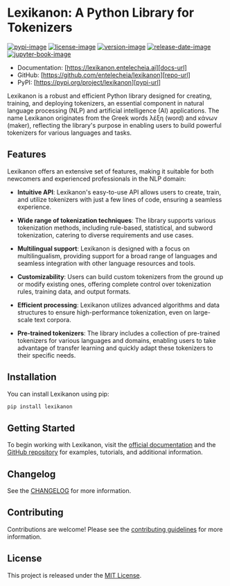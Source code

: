# Lexikanon: A Python Library for Tokenizers

[![pypi-image]][pypi-url]
[![license-image]][license-url]
[![version-image]][release-url]
[![release-date-image]][release-url]
[![jupyter-book-image]][docs-url]

<!-- Links: -->

[pypi-image]: https://img.shields.io/pypi/v/lexikanon
[license-image]: https://img.shields.io/github/license/entelecheia/lexikanon
[license-url]: https://github.com/entelecheia/lexikanon/blob/main/LICENSE
[version-image]: https://img.shields.io/github/v/release/entelecheia/lexikanon?sort=semver
[release-date-image]: https://img.shields.io/github/release-date/entelecheia/lexikanon
[release-url]: https://github.com/entelecheia/lexikanon/releases
[jupyter-book-image]: https://jupyterbook.org/en/stable/_images/badge.svg
[repo-url]: https://github.com/entelecheia/lexikanon
[pypi-url]: https://pypi.org/project/lexikanon
[docs-url]: https://lexikanon.entelecheia.ai
[changelog]: https://github.com/entelecheia/lexikanon/blob/main/CHANGELOG.md
[contributing guidelines]: https://github.com/entelecheia/lexikanon/blob/main/CONTRIBUTING.md

<!-- Links: -->

- Documentation: [https://lexikanon.entelecheia.ai][docs-url]
- GitHub: [https://github.com/entelecheia/lexikanon][repo-url]
- PyPI: [https://pypi.org/project/lexikanon][pypi-url]

Lexikanon is a robust and efficient Python library designed for creating, training, and deploying tokenizers, an essential component in natural language processing (NLP) and artificial intelligence (AI) applications. The name Lexikanon originates from the Greek words λέξη (word) and κάνων (maker), reflecting the library's purpose in enabling users to build powerful tokenizers for various languages and tasks.

## Features

Lexikanon offers an extensive set of features, making it suitable for both newcomers and experienced professionals in the NLP domain:

- **Intuitive API**: Lexikanon's easy-to-use API allows users to create, train, and utilize tokenizers with just a few lines of code, ensuring a seamless experience.

- **Wide range of tokenization techniques**: The library supports various tokenization methods, including rule-based, statistical, and subword tokenization, catering to diverse requirements and use cases.

- **Multilingual support**: Lexikanon is designed with a focus on multilingualism, providing support for a broad range of languages and seamless integration with other language resources and tools.

- **Customizability**: Users can build custom tokenizers from the ground up or modify existing ones, offering complete control over tokenization rules, training data, and output formats.

- **Efficient processing**: Lexikanon utilizes advanced algorithms and data structures to ensure high-performance tokenization, even on large-scale text corpora.

- **Pre-trained tokenizers**: The library includes a collection of pre-trained tokenizers for various languages and domains, enabling users to take advantage of transfer learning and quickly adapt these tokenizers to their specific needs.

## Installation

You can install Lexikanon using pip:

```bash
pip install lexikanon
```

## Getting Started

To begin working with Lexikanon, visit the [official documentation](https://lexikanon.entelecheia.ai/) and the [GitHub repository](https://github.com/entelecheia/lexikanon) for examples, tutorials, and additional information.

## Changelog

See the [CHANGELOG] for more information.

## Contributing

Contributions are welcome! Please see the [contributing guidelines] for more information.

## License

This project is released under the [MIT License][license-url].
